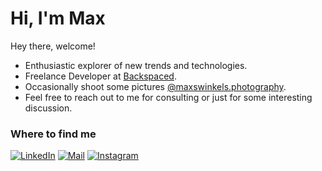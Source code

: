 # Hi, I'm Max

Hey there, welcome!

* Enthusiastic explorer of new trends and technologies.
* Freelance Developer at [Backspaced](https://backspaced.nl).
* Occasionally shoot some pictures [@maxswinkels.photography](https://www.instagram.com/maxswinkels.photography/).
* Feel free to reach out to me for consulting or just for some interesting discussion.

### Where to find me
<a href="https://www.linkedin.com/in/maxswinkels/" target="_blank"><img alt="LinkedIn" src="https://img.shields.io/badge/-Linkedin-%230077B5.svg?&style=for-the-badge&logo=linkedin&logoColor=white" /></a>
<a href="mailto:max.swinkels@outlook.com" target="_blank"><img alt="Mail" src="https://img.shields.io/badge/-Mail-000000?style=for-the-badge&logo=microsoftoutlook&logoColor=white" /></a>
<a href="https://www.instagram.com/maxswinkels/" target="_blank"><img alt="Instagram" src="https://img.shields.io/badge/-Instagram-E4405F?style=for-the-badge&logo=instagram&logoColor=white" /></a>

